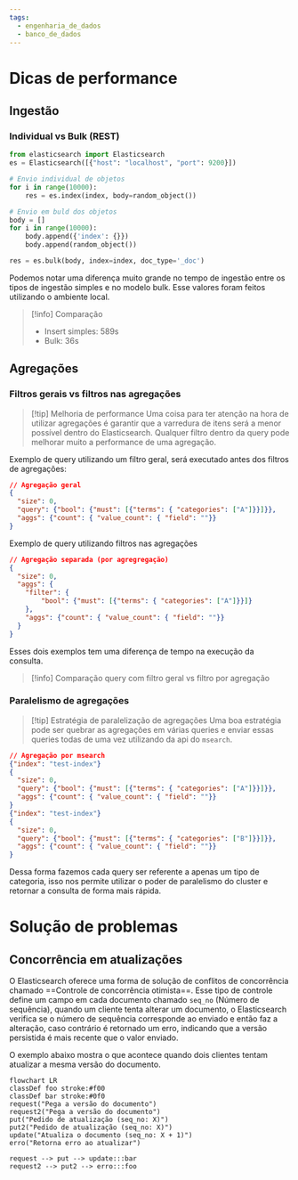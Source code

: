 ```yaml
---
tags:
  - engenharia_de_dados
  - banco_de_dados
---
```

# Dicas de performance

## Ingestão

### Individual vs Bulk (REST)

```python
from elasticsearch import Elasticsearch
es = Elasticsearch([{"host": "localhost", "port": 9200}])

# Envio individual de objetos
for i in range(10000):
	res = es.index(index, body=random_object())

# Envio em buld dos objetos
body = []
for i in range(10000):
	body.append({'index': {}})
	body.append(random_object())

res = es.bulk(body, index=index, doc_type='_doc')
```

Podemos notar uma diferença muito grande no tempo de ingestão entre os tipos de ingestão simples e no modelo bulk. Esse valores foram feitos utilizando o ambiente local.

> [!info] Comparação
> - Insert simples: 589s
> - Bulk: 36s


## Agregações

### Filtros gerais vs filtros nas agregações

> [!tip] Melhoria de performance
> Uma coisa para ter atenção na hora de utilizar agregações é garantir que a varredura de itens será a menor possível dentro do Elasticsearch. Qualquer filtro dentro da query pode melhorar muito a performance de uma agregação.

Exemplo de query utilizando um filtro geral, será executado antes dos filtros de agregações:

```json
// Agregação geral
{
  "size": 0, 
  "query": {"bool": {"must": [{"terms": { "categories": ["A"]}}]}},
  "aggs": {"count": { "value_count": { "field": ""}}
}
```

Exemplo de query utilizando filtros nas agregações

```json
// Agregação separada (por agregregação)
{
  "size": 0, 
  "aggs": {
    "filter": {
        "bool": {"must": [{"terms": { "categories": ["A"]}}]}      
    },
    "aggs": {"count": { "value_count": { "field": ""}}
  }
}
```

Esses dois exemplos tem uma diferença de tempo na execução da consulta.

> [!info] Comparação query com filtro geral vs filtro por agregação
> 
### Paralelismo de agregações

> [!tip] Estratégia de paralelização de agregações
> Uma boa estratégia pode ser quebrar as agregações em várias queries e enviar essas queries todas de uma vez utilizando da api do `msearch`.

```json
// Agregação por msearch
{"index": "test-index"}
{
  "size": 0, 
  "query": {"bool": {"must": [{"terms": { "categories": ["A"]}}]}},
  "aggs": {"count": { "value_count": { "field": ""}}
}
{"index": "test-index"}
{
  "size": 0, 
  "query": {"bool": {"must": [{"terms": { "categories": ["B"]}}]}},
  "aggs": {"count": { "value_count": { "field": ""}}
}
```

Dessa forma fazemos cada query ser referente a apenas um tipo de categoria, isso nos permite utilizar o poder de paralelismo do cluster e retornar a consulta de forma mais rápida.

# Solução de problemas

## Concorrência em atualizações

O Elasticsearch oferece uma forma de solução de conflitos de concorrência chamado ==Controle de concorrência otimista==. Esse tipo de controle define um campo em cada documento chamado `seq_no` (Número de sequência), quando um cliente tenta alterar um documento, o Elasticsearch verifica se o número de sequência corresponde ao enviado e então faz a alteração, caso contrário é retornado um erro, indicando que a versão persistida é mais recente que o valor enviado.

O exemplo abaixo mostra o que acontece quando dois clientes tentam atualizar a mesma versão do documento.

```mermaid
flowchart LR
classDef foo stroke:#f00
classDef bar stroke:#0f0
request("Pega a versão do documento")
request2("Pega a versão do documento")
put("Pedido de atualização (seq_no: X)")
put2("Pedido de atualização (seq_no: X)")
update("Atualiza o documento (seq_no: X + 1)")
erro("Retorna erro ao atualizar")

request --> put --> update:::bar
request2 --> put2 --> erro:::foo

```